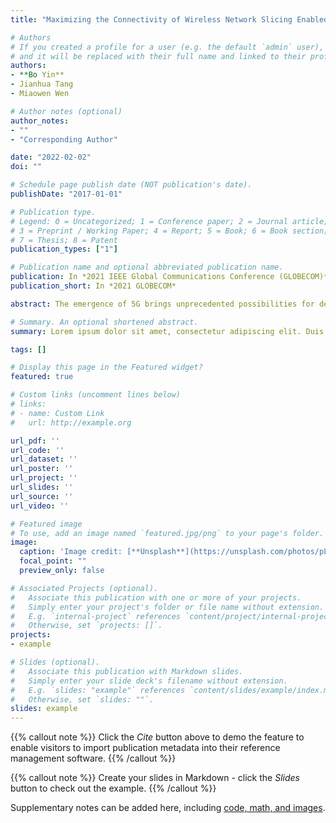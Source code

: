 ```yaml
---
title: "Maximizing the Connectivity of Wireless Network Slicing Enabled Industrial Internet-of-Things"

# Authors
# If you created a profile for a user (e.g. the default `admin` user), write the username (folder name) here 
# and it will be replaced with their full name and linked to their profile.
authors:
- **Bo Yin**
- Jianhua Tang
- Miaowen Wen

# Author notes (optional)
author_notes:
- ""
- "Corresponding Author"

date: "2022-02-02"
doi: ""

# Schedule page publish date (NOT publication's date).
publishDate: "2017-01-01"

# Publication type.
# Legend: 0 = Uncategorized; 1 = Conference paper; 2 = Journal article;
# 3 = Preprint / Working Paper; 4 = Report; 5 = Book; 6 = Book section;
# 7 = Thesis; 8 = Patent
publication_types: ["1"]

# Publication name and optional abbreviated publication name.
publication: In *2021 IEEE Global Communications Conference (GLOBECOM)*
publication_short: In *2021 GLOBECOM*

abstract: The emergence of 5G brings unprecedented possibilities for deploying the anticipated Industrial Internet of Things (IIoT). To achieve high density connectivity with multiple services in 5G empowered IIoT, we consider the non-orthogonal network slicing in this work. In particular, we jointly utilize network slicing to incorporate two different types of services and exploit non-orthogonal multiple access (NOMA) to maximize the number of total devices that can be accessed to the system. We formulate the connectivity maximization problem as a mixed-integer nonlinear programming (MINLP) by jointly optimizing the transmit power and device-subcarrier association. To tackle the intractable MINLP, we first transform it into a mixed-integer linear programming (MILP) and then reduce the MILP by devising a simple but effective transmit power allocation scheme. Thereafter, we propose a low-complexity best-effort pairing (BEP) algorithm to solve the reduced MILP. By comprehensive simulations, we find that our proposed BEP significantly outperforms the benchmark schemes.

# Summary. An optional shortened abstract.
summary: Lorem ipsum dolor sit amet, consectetur adipiscing elit. Duis posuere tellus ac convallis placerat. Proin tincidunt magna sed ex sollicitudin condimentum.

tags: []

# Display this page in the Featured widget?
featured: true

# Custom links (uncomment lines below)
# links:
# - name: Custom Link
#   url: http://example.org

url_pdf: ''
url_code: ''
url_dataset: ''
url_poster: ''
url_project: ''
url_slides: ''
url_source: ''
url_video: ''

# Featured image
# To use, add an image named `featured.jpg/png` to your page's folder. 
image:
  caption: 'Image credit: [**Unsplash**](https://unsplash.com/photos/pLCdAaMFLTE)'
  focal_point: ""
  preview_only: false

# Associated Projects (optional).
#   Associate this publication with one or more of your projects.
#   Simply enter your project's folder or file name without extension.
#   E.g. `internal-project` references `content/project/internal-project/index.md`.
#   Otherwise, set `projects: []`.
projects:
- example

# Slides (optional).
#   Associate this publication with Markdown slides.
#   Simply enter your slide deck's filename without extension.
#   E.g. `slides: "example"` references `content/slides/example/index.md`.
#   Otherwise, set `slides: ""`.
slides: example
---
```


{{% callout note %}}
Click the *Cite* button above to demo the feature to enable visitors to import publication metadata into their reference management software.
{{% /callout %}}

{{% callout note %}}
Create your slides in Markdown - click the *Slides* button to check out the example.
{{% /callout %}}

Supplementary notes can be added here, including [code, math, and images](https://wowchemy.com/docs/writing-markdown-latex/).
